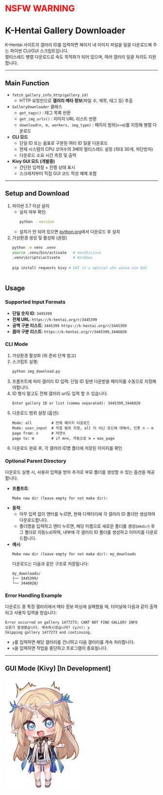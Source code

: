 

# <p style="color: red;">NSFW WARNING</p> 

# K-Hentai Gallery Downloader

K-Hentai 사이트의 갤러리 ID를 입력하면 페이지 내 이미지 파일을 일괄 다운로드해 주는 파이썬 CLI/GUI 스크립트입니다.  
멀티스레드 병렬 다운로드로 속도 최적화가 되어 있으며, 여러 갤러리 일괄 처리도 지원합니다.

---

## Main Function

- `fetch_gallery_info_http(gallery_id)`  
  - HTTP 요청만으로 **갤러리 메타 정보**(파일 수, 제목, 태그 등) 추출  
- `GalleryDownloader` 클래스  
  - `get_tags()` : 태그 목록 반환  
  - `get_img_urls()` : 이미지 URL 리스트 반환  
  - `download(n, m, workers, img_type)` : 페이지 범위(`n`~`m`)를 지정해 병렬 다운로드  
- **CLI 모드**  
  - 단일 ID 또는 쉼표로 구분된 여러 ID 일괄 다운로드
  - 현재 시스템의 CPU 코어수의 3배의 멀티스레드 설정 (최대 30개, 차단방지)
  - 다운로드 소요 시간 측정 및 출력  
- **Kivy GUI 모드 (개발중)**  
  - 간단한 입력창 + 진행 상태 표시  
  - 스크래치부터 직접 GUI 코드 작성 예제 포함

---

## Setup and Download

1. 파이썬 3.7 이상 설치
   - 설치 여부 확인:
     ```bash
     python --version
     ```
   - 설치가 안 되어 있으면 [python.org](https://www.python.org/downloads/)에서 다운로드 후 설치
2. 가상환경 생성 및 활성화 (권장)
   ```bash
   python -m venv .venv
   source .venv/bin/activate   # macOS/Linux
   .venv\Scripts\activate      # Windows
    
   pip install requests kivy # GUI it's optinal who wanna use GUI
   
   
   
## Usage

### Supported Input Formats
- **단일 숫자 ID**: `3445399`
- **전체 URL**: `https://k-hentai.org/r/3445399`
- **공백 구분 리스트**: `3445399 https://k-hentai.org/r/3445399`
- **콤마 구분 리스트**: `https://k-hentai.org/r/3445399,3446020`


### CLI Mode
1. 가상환경 활성화 (위 준비 단계 참고)
2. 스크립트 실행:
   ```bash
   python img_download.py
   ```
3. 프롬프트에 따라 갤러리 ID 입력:
    단일 ID 일땐 다운받을 페이지를 수동으로 지정해야합니다.
4. ID 형식 말고도 전체 갤러리 url도 입력 할 수 있습니다.
   ```text
   Enter gallery ID or list (comma separated): 3445399,3446020
   ```
4. 다운로드 범위 설정 (옵션):
   ```text
   Mode: all         # 전체 페이지 다운로드
   Mode: user_input  # 직접 범위 지정, all 이 이닌 모드에 대해서, 인풋 n ~ m
   page from: n      # 자연수
   page to: m        # if m>n, 자동으로 m = max_page
   ```
5. 다운로드 완료 후, 각 갤러리 ID명 폴더에 저장된 이미지를 확인


### Optional Parent Directory

다운로드 실행 시, 사용자 입력을 받아 추가로 부모 폴더를 생성할 수 있는 옵션을 제공합니다.

- **프롬프트**: 
  ```
  Make new dir (leave empty for not make dir):
  ```
- **동작**:
  - 아무 입력 없이 엔터를 누르면, 현재 디렉터리에 각 갤러리 ID 폴더만 생성하여 다운로드합니다.
  - 폴더명을 입력하고 엔터 누르면, 해당 이름으로 새로운 폴더를 생성(`mkdir`) 후 그 폴더로 이동(`cd`)하여, 내부에 각 갤러리 ID 폴더를 생성하고 이미지를 다운로드합니다.
- **예시**:
  ```text
  Make new dir (leave empty for not make dir): my_downloads
  ```
  다운로드는 다음과 같은 구조로 저장됩니다:
  ```
  my_downloads/
  ├── 3445399/
  └── 3446020/
  ```

 
### Error Handling Example

다운로드 중 특정 갤러리에서 메타 정보 파싱에 실패했을 때, 터미널에 다음과 같이 출력되고 사용자 입력을 받습니다:

```text
Error occurred on gallery 1477273: CANT NOT FIND GALLERY INFO
오류가 발생했습니다. 계속하시겠습니까? (y/n): y
Skipping gallery 1477273 and continuing.
```

- `y`를 입력하면 해당 갤러리를 건너뛰고 다음 갤러리를 계속 처리합니다.
- `n`을 입력하면 작업을 중단하고 프로그램이 종료됩니다.
---
## GUI Mode (Kivy) [In Development]



<p align="left">
  <img src="img_src/cb304b165663134eb98a2aa1b82556836cc0d17c.webp" alt="Gallery Preview" style="width:50%; height:auto;" />
</p>
